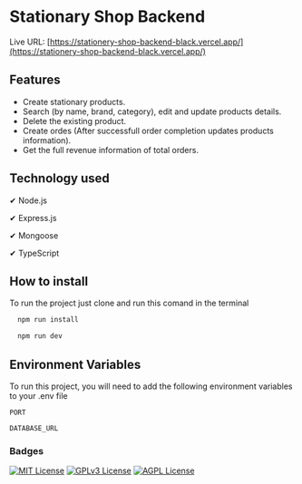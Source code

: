 # Stationary Shop Backend

Live URL: [https://stationery-shop-backend-black.vercel.app/](https://stationery-shop-backend-black.vercel.app/)

## Features

- Create stationary products.
- Search (by name, brand, category), edit and update products details.
- Delete the existing product.
- Create ordes (After successfull order completion updates products information).
- Get the full revenue information of total orders.

## Technology used

✔ Node.js

✔ Express.js

✔ Mongoose

✔ TypeScript

## How to install

To run the project just clone and run this comand in the terminal

```bash
  npm run install
```

```bash
  npm run dev
```

## Environment Variables

To run this project, you will need to add the following environment variables to your .env file

`PORT`

`DATABASE_URL`

### Badges

[![MIT License](https://img.shields.io/badge/License-MIT-green.svg)](https://choosealicense.com/licenses/mit/)
[![GPLv3 License](https://img.shields.io/badge/License-GPL%20v3-yellow.svg)](https://opensource.org/licenses/)
[![AGPL License](https://img.shields.io/badge/license-AGPL-blue.svg)](http://www.gnu.org/licenses/agpl-3.0)
